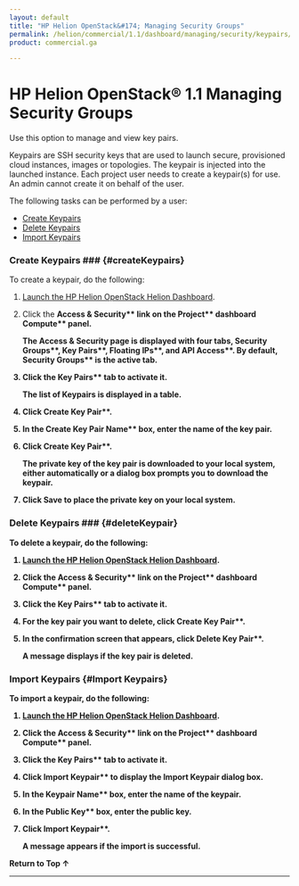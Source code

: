 ```yaml
---
layout: default
title: "HP Helion OpenStack&#174; Managing Security Groups"
permalink: /helion/commercial/1.1/dashboard/managing/security/keypairs/
product: commercial.ga

---
```

<!--UNDER REVISION-->

<script>

function PageRefresh {
onLoad="window.refresh"
}

PageRefresh();

</script>

<!--
<p style="font-size: small;"> <a href="/helion/commercial/1.1/ga1/install/">&#9664; PREV</a> | <a href="/helion/commercial/1.1/ga1/install-overview/">&#9650; UP</a> | <a href="/helion/commercial/1.1/ga1/">NEXT &#9654;</a> 
-->

# HP Helion OpenStack&#174; 1.1 Managing Security Groups

Use this option to manage and view key pairs.

Keypairs are SSH security keys that are used to launch secure, provisioned cloud instances, images or topologies. The keypair is injected into the launched instance. Each project user needs to create a keypair(s) for use. An admin cannot create it on behalf of the user.

The following tasks can be performed by a user:

* [Create Keypairs](#createKeypairs)
* [Delete Keypairs](#deleteKeypairs)
* [Import Keypairs](#importKeypairs)

### Create Keypairs ### {#createKeypairs}

To create a keypair, do the following:

1. [Launch the HP Helion OpenStack Helion Dashboard](/helion/openstack/1.1/dashboard/login/).

2. Click the <strong>Access &amp; Security** link on the <strong>Project** dashboard <strong>Compute** panel.

	The Access &amp; Security page is displayed with four tabs, <strong>Security Groups**, <strong>Key Pairs**, <strong>Floating IPs**, and <strong>API Access**. By default, <strong>Security Groups** is the active tab. 

3. Click the <strong>Key Pairs** tab to activate it.

	The list of Keypairs is displayed in a table.

4. Click <strong>Create Key Pair**.

5. In the <strong>Create Key Pair Name** box, enter the name of the key pair.

6. Click <strong>Create Key Pair**.

	The private key of the key pair is downloaded to your local system, either automatically or a dialog box prompts you to download the keypair.

7. Click Save to place the private key on your local system.

### Delete Keypairs ### {#deleteKeypair}

To delete a keypair, do the following:

1. [Launch the HP Helion OpenStack Helion Dashboard](/helion/openstack/1.1/dashboard/login/).

2. Click the <strong>Access &amp; Security** link on the <strong>Project** dashboard <strong>Compute** panel.

3. Click the <strong>Key Pairs** tab to activate it.

4. For the key pair you want to delete, click <strong>Create Key Pair**.

5. In the confirmation screen that appears, click <strong>Delete Key Pair**.

	A message displays if the key pair is deleted.

### Import Keypairs {#Import Keypairs}

To import a keypair, do the following:

1. [Launch the HP Helion OpenStack Helion Dashboard](/helion/openstack/1.1/dashboard/login/).

2. Click the <strong>Access &amp; Security** link on the <strong>Project** dashboard <strong>Compute** panel.

3. Click the <strong>Key Pairs** tab to activate it.

4. Click <strong>Import Keypair** to display the Import Keypair dialog box.

5. In the <strong>Keypair Name** box, enter the name of the keypair.

6. In the <strong>Public Key** box, enter the public key.

7. Click <strong>Import Keypair**.

	A message appears if the import is successful.

<a href="#top" style="padding:14px 0px 14px 0px; text-decoration: none;"> Return to Top &#8593; </a>


----
